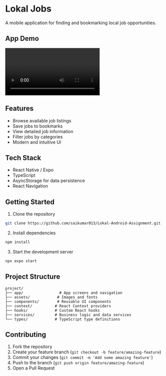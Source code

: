 # Lokal Jobs

A mobile application for finding and bookmarking local job opportunities.

## App Demo

![App Demo](.github/assets/demo.mp4)

## Features

- Browse available job listings
- Save jobs to bookmarks
- View detailed job information
- Filter jobs by categories
- Modern and intuitive UI

## Tech Stack

- React Native / Expo
- TypeScript
- AsyncStorage for data persistence
- React Navigation

## Getting Started

1. Clone the repository
```bash
git clone https://github.com/saikumar013/Lokal-Android-Assignment.git
```

2. Install dependencies
```bash
npm install
```

3. Start the development server
```bash
npx expo start
```

## Project Structure

```
project/
├── app/                # App screens and navigation
├── assets/            # Images and fonts
├── components/        # Reusable UI components
├── context/          # React Context providers
├── hooks/            # Custom React hooks
├── services/         # Business logic and data services
└── types/            # TypeScript type definitions
```

## Contributing

1. Fork the repository
2. Create your feature branch (`git checkout -b feature/amazing-feature`)
3. Commit your changes (`git commit -m 'Add some amazing feature'`)
4. Push to the branch (`git push origin feature/amazing-feature`)
5. Open a Pull Request 